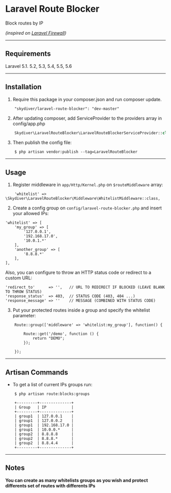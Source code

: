 # Laravel Route Blocker

Block routes by IP

*(inspired on [Laravel Firewall](https://github.com/antonioribeiro/firewall))*

---

## Requirements
Laravel 5.1. 5.2, 5.3, 5.4, 5.5, 5.6

---

## Installation

1) Require this package in your composer.json and run composer update.
```
    "skydiver/laravel-route-blocker": "dev-master"
```

2) After updating composer, add ServiceProvider to the providers array in config/app.php
```php
    Skydiver\LaravelRouteBlocker\LaravelRouteBlockerServiceProvider::class,
```

3) Then publish the config file:
```
    $ php artisan vendor:publish --tag=LaravelRouteBlocker
```

---

## Usage

1) Register middleware in `app/Http/Kernel.php` on `$routeMiddleware` array:
```
    'whitelist' => \Skydiver\LaravelRouteBlocker\Middleware\WhitelistMiddleware::class,
```

2) Create a config group on `config/laravel-route-blocker.php` and insert your allowed IPs:
```
'whitelist' => [
    'my_group' => [
        '127.0.0.1',
        '192.168.17.0',
        '10.0.1.*'
    ],
    'another_group' => [
        '8.8.8.*'
    ],
],
```

Also, you can configure to throw an HTTP status code or redirect to a custom URL:
```
'redirect_to'      => '',   // URL TO REDIRECT IF BLOCKED (LEAVE BLANK TO THROW STATUS)
'response_status'  => 403,  // STATUS CODE (403, 404 ...)
'response_message' => ''    // MESSAGE (COMBINED WITH STATUS CODE)
```

3) Put your protected routes inside a group and specify the whitelist parameter:
```
    Route::group(['middleware' => 'whitelist:my_group'], function() {

        Route::get('/demo', function () {
            return "DEMO";
        });

    });
```

---

## Artisan Commands
* To get a list of current IPs groups run:
```
    $ php artisan route:blocks:groups
```

```
    +---------+--------------+
    | Group   | IP           |
    +---------+--------------+
    | group1  | 127.0.0.1    |
    | group1  | 127.0.0.2    |
    | group1  | 192.168.17.0 |
    | group1  | 10.0.0.*     |
    | group2  | 8.8.8.8      |
    | group2  | 8.8.8.*      |
    | group2  | 8.8.4.4      |
    +---------+--------------+
```

---

## Notes

**You can create as many whitelists groups as you wish and protect differents set of routes with differents IPs**
